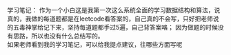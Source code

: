 学习笔记：
作为一个小白这是我第一次这么系统全面的学习数据结构和算法，说真的，我做的每道题都是在leetcode看答案的，自己真的不会写，只好把老师说的五毒神掌给记下来，坚持每道题都手过5遍，自己背答案咯；
因为做题的时候没有思路，所以也没有什么总结写的。   
如果老师看到我的学习笔记，可以给我提点建议，往哪些方面写呢